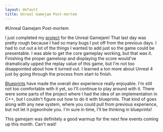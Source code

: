 ```yaml
---
layout: default
title: Unreal Gamejam Post-mortem
---
```


#Unreal Gamejam Post-mortem

I just completed my [project](https://www.dropbox.com/sh/8jncnv83b1r8usp/AAAxbA5c302zr_H1oFXNHFtra?dl=0) for the Unreal Gamejam! That last day
was pretty rough because I had so many bugs I put off from the previous days. I had to cut out a lot of the things I wanted to add
just so the game could be presentable. I was able to get the core gameplay working, but that was it. Finishing the proper gameloop 
and displaying the score would've dramatically upped the replay value of this game, but I'm not too disappointed about how it turned 
out. I learned a ton more about Unreal 4 just by going through the process from start to finish. 

[Blueprints](https://docs.unrealengine.com/latest/INT/Engine/Blueprints/index.html) have made the overall dev experience really 
enjoyable. I'm still not too comfortable with it yet, so I'll continue to play around with it. There were some parts of the project
where I had the idea of an implementation in C++, but I couldn't figure out how to do it with blueprints. That kind of goes along 
with any new system, where you could pull from previous experience, but not let it pigeonhole you. I'm sure in time, I'll be
thinking in blueprints!

This gamejam was definitely a good warmup for the next few events coming up this month. Can't wait!
